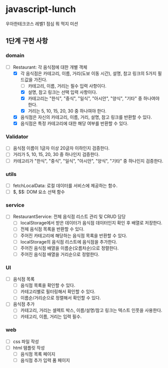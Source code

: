 # javascript-lunch

우아한테크코스 레벨1 점심 뭐 먹지 미션

## 1단계 구현 사항

### domain

- [ ] Restaurant: 각 음식점에 대한 개별 객체
  - [x] 각 음식점은 카테고리, 이름, 거리(도보 이동 시간), 설명, 참고 링크의 5가지 필드값을 가진다.
    - [ ] 카테고리, 이름, 거리는 필수 입력 사항이다.
    - [x] 설명, 참고 링크는 선택 입력 사항이다.
    - [x] 카테고리는 "한식", "중식", "일식", "아시안", "양식", "기타" 중 하나여야 한다.
    - [x] 거리는 5, 10, 15, 20, 30 중 하나여야 한다.
  - [x] 음식점은 자신의 카테고리, 이름, 거리, 설명, 참고 링크를 반환할 수 있다.
  - [x] 음식점은 특정 카테고리에 대한 해당 여부를 반환할 수 있다.

### Validator

- [ ] 음식점 이름이 1글자 이상 20글자 이하인지 검증한다.
- [ ] 거리가 5, 10, 15, 20, 30 중 하나인지 검증한다.
- [ ] 카테고리가 "한식", "중식", "일식", "아시안", "양식", "기타" 중 하나인지 검증한다.

### utils

- [ ] fetchLocalData: 로컬 데이터를 서비스에 제공하는 함수.
- [ ] $, $$: DOM 요소 선택 함수

### service

- [ ] RestaurantService: 전체 음식점 리스트 관리 및 CRUD 담당
  - [ ] localStorage에서 받은 데이터가 음식점 데이터인지 확인 후 배열로 저장한다.
  - [ ] 전체 음식점 목록을 반환할 수 있다.
  - [ ] 주어진 카테고리에 해당하는 음식점 목록을 반환할 수 있다.
  - [ ] localStorage의 음식점 리스트에 음식점을 추가한다.
  - [ ] 주어진 음식점 배열을 이름순(오름차순)으로 정렬한다.
  - [ ] 주어진 음식점 배열을 거리순으로 정렬한다.

### UI

- [ ] 음식점 목록
  - [ ] 음식점 목록을 확인할 수 있다.
  - [ ] 카테고리별로 필터링해서 확인할 수 있다.
  - [ ] 이름순/거리순으로 정렬해서 확인할 수 있다.
- [ ] 음식점 추가
  - [ ] 카테고리, 거리는 셀렉트 박스, 이름/설명/참고 링크는 텍스트 인풋을 사용한다.
  - [ ] 카테고리, 이름, 거리는 입력 필수.

### web

- [ ] css 파일 작성
- [ ] html 탬플릿 작성
  - [ ] 음식점 목록 페이지
  - [ ] 음식점 추가 입력 폼 페이지
